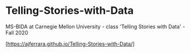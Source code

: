 # Telling-Stories-with-Data
MS-BIDA at Carnegie Mellon University - class 'Telling Stories with Data' - Fall 2020


[https://ajferrara.github.io/Telling-Stories-with-Data/]
